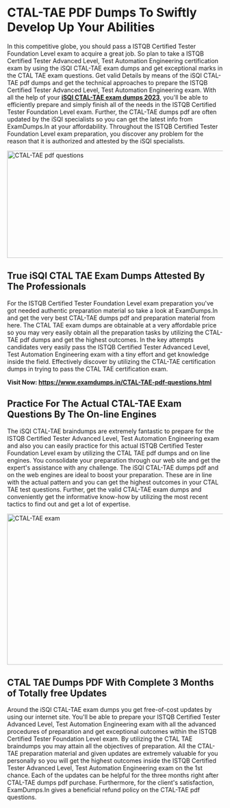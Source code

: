 <h1><strong>CTAL-TAE PDF Dumps To Swiftly Develop Up Your Abilities</strong></h1>
<p>In this competitive globe, you should pass a ISTQB Certified Tester Foundation Level exam to acquire a great job. So plan to take a ISTQB Certified Tester Advanced Level, Test Automation Engineering certification exam by using the iSQI CTAL-TAE exam dumps and get exceptional marks in the CTAL TAE exam questions. Get valid Details by means of the iSQI CTAL-TAE pdf dumps and get the technical approaches to prepare the ISTQB Certified Tester Advanced Level, Test Automation Engineering exam. With all the help of your <strong><a href="https://www.examdumps.in/CTAL-TAE-pdf-questions.html">iSQI CTAL-TAE exam dumps 2023</a></strong>, you'll be able to efficiently prepare and simply finish all of the needs in the ISTQB Certified Tester Foundation Level exam. Further, the CTAL-TAE dumps pdf are often updated by the iSQI specialists so you can get the latest info from ExamDumps.In at your affordability. Throughout the ISTQB Certified Tester Foundation Level exam preparation, you discover any problem for the reason that it is authorized and attested by the iSQI specialists.</p>
<p><img src="https://i.ibb.co/zxJwW90/Copy-of-Online-Classes-Twitter-header-post-Made-with-Poster-My-Wall-1.png" alt="CTAL-TAE pdf questions" width="750" height="250" /></p>
<h2><strong>True iSQI CTAL TAE Exam Dumps Attested By The Professionals</strong></h2>
<p>For the ISTQB Certified Tester Foundation Level exam preparation you've got needed authentic preparation material so take a look at ExamDumps.In and get the very best CTAL-TAE dumps pdf and preparation material from here. The CTAL TAE exam dumps are obtainable at a very affordable price so you may very easily obtain all the preparation tasks by utilizing the CTAL-TAE pdf dumps and get the highest outcomes. In the key attempts candidates very easily pass the ISTQB Certified Tester Advanced Level, Test Automation Engineering exam with a tiny effort and get knowledge inside the field. Effectively discover by utilizing the CTAL-TAE certification dumps in trying to pass the CTAL TAE certification exam.</p>
<p><strong>Visit Now:&nbsp;<a href="https://www.examdumps.in/CTAL-TAE-pdf-questions.html">https://www.examdumps.in/CTAL-TAE-pdf-questions.html</a></strong></p>
<h2><strong>Practice For The Actual CTAL-TAE Exam Questions By The On-line Engines</strong></h2>
<p>The iSQI CTAL-TAE braindumps are extremely fantastic to prepare for the ISTQB Certified Tester Advanced Level, Test Automation Engineering exam and also you can easily practice for this actual ISTQB Certified Tester Foundation Level exam by utilizing the CTAL TAE pdf dumps and on line engines. You consolidate your preparation through our web site and get the expert's assistance with any challenge. The iSQI CTAL-TAE dumps pdf and on the web engines are ideal to boost your preparation. These are in line with the actual pattern and you can get the highest outcomes in your CTAL TAE test questions. Further, get the valid CTAL-TAE exam dumps and conveniently get the informative know-how by utilizing the most recent tactics to find out and get a lot of expertise.</p>
<p><a href="https://www.examdumps.in/CTAL-TAE-pdf-questions.html"><img src="https://i.ibb.co/QkNtdwY/Copy-of-Zoom-Online-Classes-Facebook-Share-Po-Made-with-Poster-My-Wall-1.jpg" alt="CTAL-TAE exam" width="670" height="352" /></a></p>
<h2><strong>CTAL TAE Dumps PDF With Complete 3 Months of Totally free Updates</strong></h2>
<p>Around the iSQI CTAL-TAE exam dumps you get free-of-cost updates by using our internet site. You'll be able to prepare your ISTQB Certified Tester Advanced Level, Test Automation Engineering exam with all the advanced procedures of preparation and get exceptional outcomes within the ISTQB Certified Tester Foundation Level exam. By utilizing the CTAL TAE braindumps you may attain all the objectives of preparation. All the CTAL-TAE preparation material and given updates are extremely valuable for you personally so you will get the highest outcomes inside the ISTQB Certified Tester Advanced Level, Test Automation Engineering exam on the 1st chance. Each of the updates can be helpful for the three months right after CTAL-TAE dumps pdf purchase. Furthermore, for the client's satisfaction, ExamDumps.In gives a beneficial refund policy on the CTAL-TAE pdf questions.</p>
